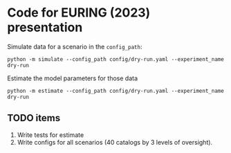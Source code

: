 # Code for EURING (2023) presentation

Simulate data for a scenario in the `config_path`:
```
python -m simulate --config_path config/dry-run.yaml --experiment_name dry-run
```

Estimate the model parameters for those data
```
python -m estimate --config_path config/dry-run.yaml --experiment_name dry-run
```


## TODO items 

1. Write tests for estimate
2. Write configs for all scenarios (40 catalogs by 3 levels of oversight). 
